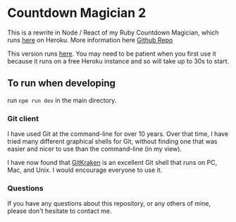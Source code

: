 # Countdown Magician 2

This is a rewrite in Node / React of my Ruby Countdown Magician, which runs
[here](http://immense-countdown.herokuapp.com/) on Heroku. More information here
[Github Repo](https://github.com/JulianNicholls/Countdown)

This version runs [here](http://countdown.reallybigshoe.co.uk).
You may need to be patient when you first use it because it runs on a free Heroku
instance and so will take up to 30s to start.

## To run when developing

run `npm run dev` in the main directory.

### Git client

I have used Git at the command-line for over 10 years. Over that time, I have
tried many different graphical shells for Git, without finding one that was
easier and nicer to use than the command-line (in my view).

I have now found that [GitKraken](https://www.gitkraken.com) is an excellent Git
shell that runs on PC, Mac, and Unix. I would encourage everyone to use it.

### Questions

If you have any questions about this repository, or any others of mine, please
don't hesitate to contact me.
